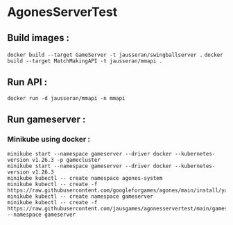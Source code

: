 # AgonesServerTest

## Build images : 
`docker build --target GameServer -t jausseran/swingballserver .` 
`docker build --target MatchMakingAPI -t jausseran/mmapi .` 

## Run API : 
`docker run -d jausseran/mmapi -n mmapi` 

## Run gameserver : 
### Minikube using docker : 

``` 
minikube start --namespace gameserver --driver docker --kubernetes-version v1.26.3 -p gamecluster 
minikube start --namespace gameserver --driver docker --kubernetes-version v1.26.3
minikube kubectl -- create namespace agones-system
minikube kubectl -- create -f https://raw.githubusercontent.com/googleforgames/agones/main/install/yaml/install.yaml
minikube kubectl -- create namespace gameserver
minikube kubectl -- create -f https://raw.githubusercontent.com/jausgames/agonesservertest/main/gameserver.yaml --namespace gameserver
```

